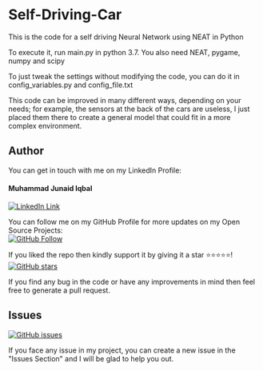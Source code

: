 # Self-Driving-Car
This is the code for a self driving Neural Network using NEAT in Python

To execute it, run main.py in python 3.7. You also need NEAT, pygame, numpy and scipy

To just tweak the settings without modifying the code, you can do it in config_variables.py and config_file.txt

This code can be improved in many different ways, depending on your needs; for example, the sensors at the back of the cars are useless, I just placed them there to create a general model that could fit in a more complex environment.


## Author
You can get in touch with me on my LinkedIn Profile:

#### Muhammad Junaid Iqbal
[![LinkedIn Link](https://img.shields.io/badge/LinkedIn-Muhammad%20Junaid%20Iqbal-lightgrey)](https://www.linkedin.com/in/thejunaidiqbal)

You can follow me on my GitHub Profile for more updates on my Open Source Projects:
</br>
[![GitHub Follow](https://img.shields.io/badge/Connect-Muhammad%20Junaid%20Iqbal-blue.svg?logo=Github&longCache=true&style=social&label=Follow)](https://github.com/thejunaidiqbal)

If you liked the repo then kindly support it by giving it a star ⭐⭐⭐⭐⭐!</br>
[![GitHub stars](https://img.shields.io/github/stars/thejunaidiqbal/Self-Driving-Car)](https://github.com/thejunaidiqbal/Self-Driving-Car/stargazers)

If you find any bug in the code or have any improvements in mind then feel free to generate a pull request.

## Issues
[![GitHub issues](https://img.shields.io/github/issues/thejunaidiqbal/Self-Driving-Car?style=plastic)](https://github.com/thejunaidiqbal/Self-Driving-Car/issues)

If you face any issue in my project, you can create a new issue in the "Issues Section" and I will be glad to help you out.
